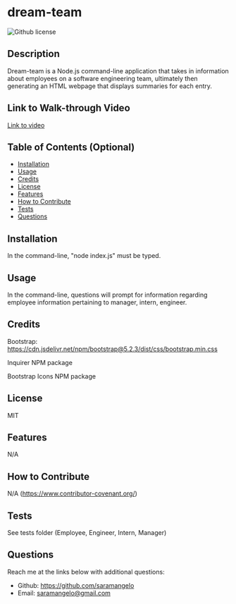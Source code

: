 # dream-team 
![Github license](https://img.shields.io/static/v1?label=License&message=MIT&color=brightgreen)

## Description 
Dream-team is a Node.js command-line application that takes in information about employees on a software engineering team, ultimately then generating an HTML webpage that displays summaries for each entry.



## Link to Walk-through Video
[Link to video](https://drive.google.com/file/d/1qc7LI9Pj9BVRlysoKzma6Xcr5L7FUdDR/view)
  
## Table of Contents (Optional)
    
- [Installation](#installation)
- [Usage](#usage)
- [Credits](#credits)
- [License](#license)
- [Features](#features)
- [How to Contribute](#how-to-contribute)
- [Tests](#tests)
- [Questions](#questions)
  
## Installation
In the command-line, "node index.js" must be typed. 
  
  
## Usage
In the command-line, questions will prompt for information regarding employee information pertaining to manager, intern, engineer.
   
  
## Credits
Bootstrap:  https://cdn.jsdelivr.net/npm/bootstrap@5.2.3/dist/css/bootstrap.min.css

Inquirer NPM package

Bootstrap Icons NPM package
  
## License
MIT


## Features
N/A


## How to Contribute
N/A
(https://www.contributor-covenant.org/)
  

## Tests
See tests folder (Employee, Engineer, Intern, Manager)
  

## Questions
Reach me at the links below with additional questions:
- Github: https://github.com/saramangelo
- Email: saramangelo@gmail.com
